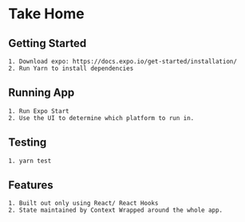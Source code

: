 # Take Home

## Getting Started

    1. Download expo: https://docs.expo.io/get-started/installation/
    2. Run Yarn to install dependencies

## Running App

    1. Run Expo Start
    2. Use the UI to determine which platform to run in.

## Testing

    1. yarn test

## Features

    1. Built out only using React/ React Hooks
    2. State maintained by Context Wrapped around the whole app.
